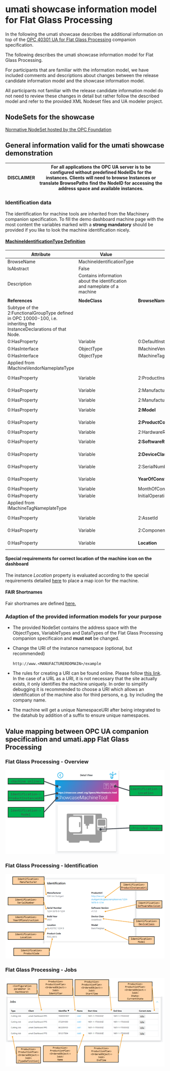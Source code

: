 # umati showcase information model for Flat Glass Processing

In the following the umati showcase describes the additional information on top of the [OPC 40301 UA for Flat Glass Processing](https://www.vdma.org/viewer/-/v2article/render/15410388) companion specification.

The following describes the umati showcase information model for Flat Glass Processing.

For participants that are familiar with the information model, we have included comments and descriptions about changes between the release candidate information model and the showcase information model.

All participants not familiar with the release candidate information model do not need to review these changes in detail but rather follow the described model and refer to the provided XML Nodeset files and UA modeler project.

## NodeSets for the showcase

[Normative NodeSet hosted by the OPC Foundation](https://github.com/OPCFoundation/UA-Nodeset/tree/latest/Glass/Flat)

## General information valid for the umati showcase demonstration

| **DISCLAIMER** | For all applications the OPC UA server is to be configured without predefined NodeIDs for the instances. Clients will need to browse Instances or translate BrowsePaths find the NodeID for accessing the address space and available instances. |
| -------------- | ------------------------------------------------------------------------------------------------------------------------------------------------------------------------------------------------------------------------------------------------ |

### Identification data

The identification for machine tools are inherited from the Machinery companion specification.
To fill the demo dashboard machine page with the most content the variables marked with a **strong mandatory** should be provided if you like to look the machine identification nicely.

#### [**MachineIdentificationType Definition**](https://reference.opcfoundation.org/Machinery/docs/8.6/)

| **Attribute**                                                                                                         | **Value**                                                                |                             |                 |                    |           |
| --------------------------------------------------------------------------------------------------------------------- | ------------------------------------------------------------------------ | --------------------------- | --------------- | ------------------ | --------- |
| BrowseName                                                                                                            | MachineIdentificationType                                                |                             |                 |                    |           |
| IsAbstract                                                                                                            | False                                                                    |                             |                 |                    |           |
| Description                                                                                                           | Contains information about the identification and nameplate of a machine |                             |                 |                    |           |
|                                                                                                                       |                                                                          |                             |                 |                    |           |
| **References**                                                                                                        | **NodeClass**                                                            | **BrowseName**              | **DataType**    | **TypeDefinition** | **Other** |
| Subtype of the 2:FunctionalGroupType defined in OPC 10000-100, i.e. inheriting the InstanceDeclarations of that Node. |                                                                          |                             |                 |                    |           |
| 0:HasProperty                                                                                                         | Variable                                                                 | 0:DefaultInstanceBrowseName | 0:QualifiedName | 0:PropertyType     |           |
| 0:HasInterface                                                                                                        | ObjectType                                                               | IMachineVendorNameplateType |                 |                    |           |
| 0:HasInterface                                                                                                        | ObjectType                                                               | IMachineTagNameplateType    |                 |                    |           |
| Applied from IMachineVendorNameplateType                                                                              |                                                                          |                             |                 |                    |           |
| 0:HasProperty                                                                                                         | Variable                                                                 | 2:ProductInstanceUri        | 0:String        | 0:PropertyType     | M, RO     |
| 0:HasProperty                                                                                                         | Variable                                                                 | 2:Manufacturer              | 0:LocalizedText | 0:PropertyType     | M, RO     |
| 0:HasProperty                                                                                                         | Variable                                                                 | 2:ManufacturerUri           | 0:String        | 0:PropertyType     | O, RO     |
| 0:HasProperty                                                                                                         | Variable                                                                 | **2:Model**                 | 0:LocalizedText | 0:PropertyType     | **M**, RO |
| 0:HasProperty                                                                                                         | Variable                                                                 | **2:ProductCode**           | 0:String        | 0:PropertyType     | **M**, RO |
| 0:HasProperty                                                                                                         | Variable                                                                 | 2:HardwareRevision          | 0:String        | 0:PropertyType     | O, RO     |
| 0:HasProperty                                                                                                         | Variable                                                                 | **2:SoftwareRevision**      | 0:String        | 0:PropertyType     | **M**, RO |
| 0:HasProperty                                                                                                         | Variable                                                                 | **2:DeviceClass**           | 0:String        | 0:PropertyType     | **M**, RO |
| 0:HasProperty                                                                                                         | Variable                                                                 | 2:SerialNumber              | 0:String        | 0:PropertyType     | M, RO     |
| 0:HasProperty                                                                                                         | Variable                                                                 | **YearOfConstruction**      | UInt16          | 0:PropertyType     | **M**, RO |
| 0:HasProperty                                                                                                         | Variable                                                                 | MonthOfConstruction         | Byte            | 0:PropertyType     | O, RO     |
| 0:HasProperty                                                                                                         | Variable                                                                 | InitialOperationDate        | DateTime        | 0:PropertyType     | O, RO     |
| Applied from IMachineTagNameplateType                                                                                 |                                                                          |                             |                 |                    |           |
| 0:HasProperty                                                                                                         | Variable                                                                 | 2:AssetId                   | 0:String        | 0:PropertyType     | O, RW     |
| 0:HasProperty                                                                                                         | Variable                                                                 | 2:ComponentName             | 0:LocalizedText | 0:PropertyType     | O, RW     |
| 0:HasProperty                                                                                                         | Variable                                                                 | **Location**                | 0:String        | 0:PropertyType     | **M**, RW |

#### Special requirements for correct location of the machine icon on the dashboard

The instance _Location_ property is evaluated according to the special requirements detailed [here](../Dashboard.md#location-of-fair-machine-and-software-icons-on-the-dashboard) to place a map icon for the machine.

#### FAIR Shortnames

Fair shortnames are defined [here.](Fairs.md)

### Adaption of the provided information models for your purpose

- The provided NodeSet contains the address space with the ObjectTypes, VariableTypes and DataTypes of the Flat Glass Processing companion specificaion and **must not** be changed.
- Change the URI of the instance namespace (optional, but recommended)

  `http://www.<MANUFACTURERDOMAIN>/example`

- The rules for creating a URI can be found online. Please follow [this link](https://en.wikipedia.org/wiki/Uniform_Resource_Identifier).
  In the case of a URL as a URI, it is not necessary that the site actually exists, it only identifies the machine uniquely. In order to simplify debugging it is recommended to choose a URI which allows an identification of the machine also for third persons, e.g. by including the company name.

- The machine will get a unique NamespaceURI after being integrated to the datahub by addition of a suffix to ensure unique namespaces.

## Value mapping between OPC UA companion specification and umati.app Flat Glass Processing

### Flat Glass Processing - Overview

![Overview](../img/Flatglass/Flatglass-Overview.png "Flatglass Overview")

### Flat Glass Processing - Identification

![Identification](../img/Flatglass/Flatglass-Identification.png "Flatglass Identification")

### Flat Glass Processing - Jobs

![Jobs](../img/Flatglass/Flatglass-Jobs.png "Flatglass Jobs")
